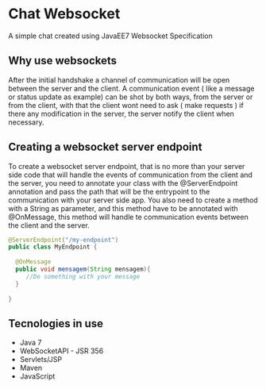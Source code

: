 Chat Websocket
==============

A simple chat created using JavaEE7 Websocket Specification

## Why use websockets

After the initial handshake a channel of communication will be open between the server and the client. A communication event ( like a message or status update as example) can be shot by both ways, from the server or from the client, with that the client wont need to ask ( make requests ) if there any modification in the server, the server notify the client when necessary.


## Creating a websocket server endpoint

To create a websocket server endpoint, that is no more than your server side code that will handle the events of communication from the client and the server, you need to annotate your class with the @ServerEndpoint annotation and pass the path that will be the entrypoint to the communication with your server side app.
You also need to create a method with a String as parameter, and this method have to be annotated with @OnMessage, this method will handle te communication events between the client and the server.

```java
@ServerEndpoint("/my-endpoint")
public class MyEndpoint {
  
  @OnMessage
  public void mensagem(String mensagem){
     //Do something with your message      
  }
  
}

```

## Tecnologies in use
- Java 7
- WebSocketAPI - JSR 356
- Servlets/JSP
- Maven
- JavaScript
